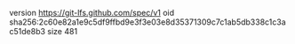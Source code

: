 version https://git-lfs.github.com/spec/v1
oid sha256:2c60e82a1e9c5df9ffbd9e3f3e03e8d35371309c7c1ab5db338c1c3ac51de8b3
size 481
